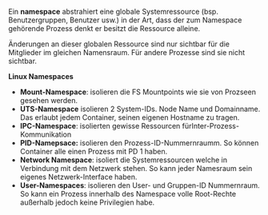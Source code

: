 Ein **namespace** abstrahiert eine globale Systemressource (bsp. Benutzergruppen, Benutzer usw.) in der Art, dass der zum Namespace gehörende Prozess denkt er besitzt die Ressource alleine.

Änderungen an dieser globalen Ressource sind nur sichtbar für die Mitglieder im gleichen Namensraum. Für andere Prozesse sind sie nicht sichtbar.

**Linux Namespaces**
- **Mount-Namespace**: isolieren die FS Mountpoints wie sie von Prozseen gesehen werden.
- **UTS-Namespace** isolieren 2 System-IDs. Node Name und Domainname. Das erlaubt jedem Container, seinen eigenen Hostname zu tragen.
- **IPC-Namespace**: isolierten gewisse Ressourcen fürInter-Prozess-Kommunikation
- **PID-Namepsace:** isolieren den Prozess-ID-Nummernraumm. So können Container alle einen Prozess mit PD 1 haben.
- **Network Namespace**: isoliert die Systemressourcen welche in Verbindung mit dem Netzwerk stehen. So kann jeder Namesraum sein eigenes Netzwerk-Interface haben.
- **User-Namespaces**: isolieren den User- und Gruppen-ID Nummernraum. So kann ein Prozess innerhalb des Namespace volle Root-Rechte außerhalb jedoch keine Privilegien habe.